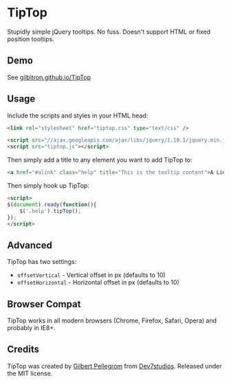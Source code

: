 
TipTop
======

Stupidly simple jQuery tooltips. No fuss. Doesn't support HTML or fixed position tooltips.

Demo
----

See [gilbitron.github.io/TipTop](http://gilbitron.github.io/TipTop)

Usage
-----

Include the scripts and styles in your HTML head:

```html
<link rel="stylesheet" href="tiptop.css" type="text/css" />

<script src="//ajax.googleapis.com/ajax/libs/jquery/1.10.1/jquery.min.js"></script>
<script src="tiptop.js"></script>
```

Then simply add a title to any element you want to add TipTop to:

```html
<a href="#alink" class="help" title="This is the tooltip content">A Link</a>
```

Then simply hook up TipTop:

```html
<script>
$(document).ready(function(){
	$('.help').tipTop();
});
</script>
```

Advanced
--------

TipTop has two settings:

* `offsetVertical` - Vertical offset in px (defaults to 10)
* `offsetHorizontal` - Horizontal offset in px (defaults to 10)

Browser Compat
--------------

TipTop works in all modern browsers (Chrome, Firefox, Safari, Opera) and probably in IE8+.

Credits
-------

TipTop was created by [Gilbert Pellegrom](http://gilbert.pellegrom.me) from [Dev7studios](http://dev7studios.com). Released under the MIT license.
